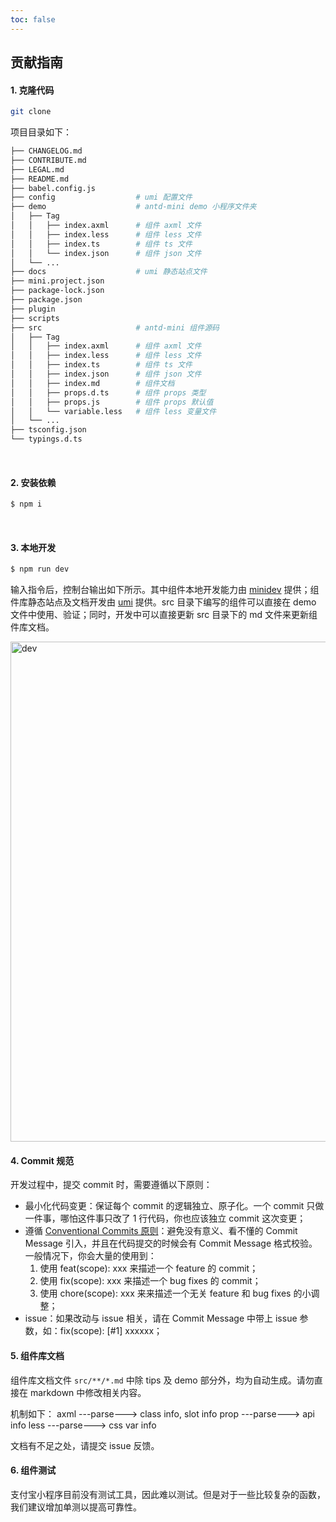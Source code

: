 ```yaml
---
toc: false
---
```


## 贡献指南

#### 1. 克隆代码
``` bash
git clone 
```

项目目录如下：

``` bash
├── CHANGELOG.md
├── CONTRIBUTE.md
├── LEGAL.md
├── README.md
├── babel.config.js
├── config                  # umi 配置文件
├── demo                    # antd-mini demo 小程序文件夹
│   ├── Tag
│   │   ├── index.axml      # 组件 axml 文件
│   │   ├── index.less      # 组件 less 文件
│   │   ├── index.ts        # 组件 ts 文件
│   │   └── index.json      # 组件 json 文件
│   └── ...
├── docs                    # umi 静态站点文件
├── mini.project.json       
├── package-lock.json
├── package.json
├── plugin
├── scripts
├── src                     # antd-mini 组件源码
│   ├── Tag
│   │   ├── index.axml      # 组件 axml 文件
│   │   ├── index.less      # 组件 less 文件
│   │   ├── index.ts        # 组件 ts 文件
│   │   ├── index.json      # 组件 json 文件
│   │   ├── index.md        # 组件文档
│   │   ├── props.d.ts      # 组件 props 类型
│   │   ├── props.js        # 组件 props 默认值
│   │   └── variable.less   # 组件 less 变量文件
│   └── ...
├── tsconfig.json
└── typings.d.ts
```
<br>

#### 2. 安装依赖
``` bash
$ npm i
```

<br>

#### 3. 本地开发

``` bash
$ npm run dev
```

输入指令后，控制台输出如下所示。其中组件本地开发能力由 [minidev](https://opendocs.alipay.com/mini/02q17h) 提供；组件库静态站点及文档开发由 [umi](https://umijs.org) 提供。src 目录下编写的组件可以直接在 demo 文件中使用、验证；同时，开发中可以直接更新 src 目录下的 md 文件来更新组件库文档。

<img src="https://gw.alipayobjects.com/mdn/rms_e06820/afts/img/A*B97fQaXZUawAAAAAAAAAAAAAARQnAQ" width="800" alt="dev" />


#### 4. Commit 规范
开发过程中，提交 commit 时，需要遵循以下原则：

- 最小化代码变更：保证每个 commit 的逻辑独立、原子化。一个 commit 只做一件事，哪怕这件事只改了 1 行代码，你也应该独立 commit 这次变更；
- 遵循 [Conventional Commits 原则](https://www.conventionalcommits.org/zh-hans/v1.0.0/)：避免没有意义、看不懂的 Commit Message 引入，并且在代码提交的时候会有 Commit Message 格式校验。一般情况下，你会大量的使用到：
  1. 使用 feat(scope): xxx 来描述一个 feature 的 commit；
  2. 使用 fix(scope): xxx 来描述一个 bug fixes 的 commit；
  3. 使用 chore(scope): xxx 来来描述一个无关 feature 和 bug fixes 的小调整；
- issue：如果改动与 issue 相关，请在 Commit Message 中带上 issue 参数，如：fix(scope): [#1] xxxxxx；


#### 5. 组件库文档

组件库文档文件 `src/**/*.md` 中除 tips 及 demo 部分外，均为自动生成。请勿直接在 markdown 中修改相关内容。

机制如下：
  axml ---parse---> class info, slot info
  prop ---parse---> api info
  less ---parse---> css var info

文档有不足之处，请提交 issue 反馈。

#### 6. 组件测试

支付宝小程序目前没有测试工具，因此难以测试。但是对于一些比较复杂的函数，我们建议增加单测以提高可靠性。
